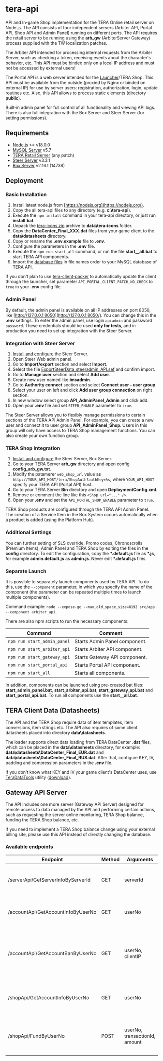 # tera-api

API and In-game Shop implementation for the TERA Online retail server on Node.js. The API consists of four independent servers (Arbiter API, Portal API, Shop API and Admin Panel) running on different ports. The API requires the retail server to be running using the **arb_gw** (ArbiterServer Gateway) process supplied with the TW localization patches.

The Arbiter API intended for processing internal requests from the Arbiter Server, such as checking a token, receiving events about the character's behavior, etc. This API must be binded only on a local IP address and must not be accessed by external users!

The Portal API is a web server intended for the [Launcher](https://github.com/justkeepquiet/tera-launcher)/TERA Shop. This API must be available from the outside (proxied by Nginx or binded on external IP) for use by server users: registration, authorization, login, update routines etc. Also, this API allows to process static elements (directory **public**).

Built-in admin panel for full control of all functionality and viewing API logs. There is also full integration with the Box Server and Steer Server (for setting permissions).

## Requirements

* [Node.js](https://nodejs.org/en/) >= v18.0.0
* [MySQL Server](https://dev.mysql.com/downloads/windows/installer/5.7.html) v5.7
* [TERA Retail Server](https://forum.ragezone.com/f797/) (any patch)
* [Steer Server](https://forum.ragezone.com/f797/tera-92-100-steer-server-1206086/) v3.3.1
* [Box Server](https://forum.ragezone.com/f797/tera-92-100-steer-server-1206086/) v2.16.1 (14738)

## Deployment

### Basic Installation

1. Install latest node.js from [https://nodejs.org](https://nodejs.org/).
2. Copy the all tera-api files to any directory (e.g. **c:\tera-api**).
3. Execute the `npm install` command in your tera-api directory, or just run **install.bat**.
4. Unpack the [tera-icons.zip](share/data) archive to **data\tera-icons** folder.
5. Copy the **DataCenter_Final_XXX.dat** files from your game client to the **data\datasheets** directory.
6. Copy or rename the **.env.example** file to **.env**.
7. Configure the parameters in the **.env** file.
8. Execute the `npm run start_all` command, or run the file **start__all.bat** to start TERA API components.
9. Import the [database files](share/db) in file names order to your MySQL database of TERA API.

If you don't plan to use [tera-client-packer](https://github.com/justkeepquiet/tera-client-packer) to automatically update the client through the launcher, set parameter `API_PORTAL_CLIENT_PATCH_NO_CHECK` to `true` in your **.env** config file.

### Admin Panel

By default, the admin panel is available on all IP addresses on port 8050, like [http://127.0.0.1:8050](http://127.0.0.1:8050/). You can change this in the **.env** settings. To enter the admin panel, use login `apiadmin` and password `password`. These credentials should be used **only for tests**, and in production you need to set up integration with the Steer Server.

### Integration with Steer Server

1. [Install and configure](https://forum.ragezone.com/f797/tera-92-100-steer-server-1206086/) the Steer Server.
2. Open Steer Web admin panel.
3. Go to **Import/export** section and select **Import**.
4. Select the file [ExportSteerData_steeradmin_API.sef](share/steer) and confirm import.
5. Go to **Manage user** section and select **Add user**.
6. Create new user named like **imsadmin**.
7. Go to **Authority connect** section and select **Connect user - user group**.
8. Select your user on left and click **Add user group connection** on right section.
9. In new window select group **API_AdminPanel_Admin** and click add.
10. Open your **.env** file and set `STEER_ENABLE` parameter to `true`.

The Steer Server allows you to flexibly manage permissions to certain sections of the TERA API Admin Panel. For example, you can create a new user and connect it to user group **API_AdminPanel_Shop**. Users in this group will only have access to TERA Shop management functions. You can also create your own function group.

### TERA Shop Integration

1. [Install and configure](https://forum.ragezone.com/f797/tera-92-100-steer-server-1206086/) the Steer Server, Box Server.
2. Go to your TERA Server **arb_gw** directory and open config **config_arb_gw.txt**.
3. Modify the patamerer `web_shop_url` value as `http://YOUR_API_HOST/tera/ShopAuth?authKey=%s`, where `YOUR_API_HOST` specify your TERA API (Portal API) host.
4. Go to your TERA Server **Bin** directory and open **DeploymentConfig.xml**.
5. Remove or comment the line like this `<Shop url="..." />`.
6. Open your **.env** and set the `API_PORTAL_SHOP_ENABLE` parameter to `true`.

TERA Shop products are configured through the TERA API Admin Panel. The creation of a Service Item in the Box System occurs automatically when a product is added (using the Platform Hub).

### Additional Settings

You can further setting of SLS override, Promo codes, Chronoscrolls (Premium Items), Admin Panel and TERA Shop by editing the files in the **config** directory. To edit the configuration, copy the **\*.default.js** file as **\*.js**, for example **admin.default.js** as **admin.js**. Never edit **\*.default.js** files.

### Separate Launch

It is possible to separately launch components used by TERA API. To do this, use the `--component` parameter, in which you specify the name of the component (the parameter can be repeated multiple times to launch multiple components).

Command example: `node --expose-gc --max_old_space_size=8192 src/app --component arbiter_api`.

There are also npm scripts to run the necessary components:

Command | Comment
--- | ---
`npm run start_admin_panel` | Starts Admin Panel component.
`npm run start_arbiter_api` | Starts Arbiter API component.
`npm run start_gateway_api` | Starts Gateway API component.
`npm run start_portal_api` | Starts Portal API component.
`npm run start_all` | Starts all components.

In addition, components can be launched using pre-created bat files: **start_admin_panel.bat**, **start_arbiter_api.bat**, **start_gateway_api.bat** and **start_portal_api.bat**. To run all components use the **start__all.bat**.

## TERA Client Data (Datasheets)

The API and the TERA Shop require data of item templates, item conversions, item strings etc. The API also requires of some client datasheets placed into directory **data\datasheets**.

The loader supports direct data loading from TERA DataCenter **.dat** files, which can be placed in the **data\datasheets** directory, for example: **data\datasheets\DataCenter_Final_EUR.dat** and **data\datasheets\DataCenter_Final_RUS.dat**. After that, configure KEY, IV, padding and compression parameters in the **.env** file.

If you don't know what KEY and IV your game client's DataCenter uses, use [TeraDataTools](https://github.com/Gl0/TeraDataTools) utility ([download](https://drive.google.com/file/d/1cBvP6OCcUbHO8dgtXOnuHOhZNJ9UJ67j/view?usp=sharing)).

## Gateway API Server

The API includes one more server (Gateway API Server) designed for remote access to data managed by the API and performing certain actions, such as requesting the server online monitoring, TERA Shop balance, funding the TERA Shop balance, etc.

If you need to implement a TERA Shop balance change using your external billing site, please use this API instead of directly changing the database.

### Available endpoints

Endpoint | Method | Arguments | Description
--- | --- | --- | ---
/serverApi/GetServerInfoByServerId | GET | serverId | Request the server information of specified server ID.
/accountApi/GetAccountInfoByUserNo | GET | userNo | Request the account information of specified account ID.
/accountApi/GetAccountBanByUserNo | GET | userNo, clientIP | Request the account banned status of specified account ID and client IP.
/shopApi/GetAccountInfoByUserNo | GET | userNo | Request the TERA Shop balance of the specified account ID.
/shopApi/FundByUserNo | POST | userNo, transactionId, amount | Fund the TERA Shop balance of the specified account ID.
